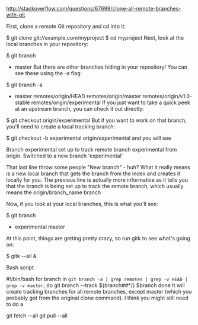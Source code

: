 http://stackoverflow.com/questions/67699/clone-all-remote-branches-with-git

First, clone a remote Git repository and cd into it:

$ git clone git://example.com/myproject
$ cd myproject
Next, look at the local branches in your repository:

$ git branch
* master
But there are other branches hiding in your repository! You can see these using the -a flag:

$ git branch -a
* master
  remotes/origin/HEAD
  remotes/origin/master
  remotes/origin/v1.0-stable
  remotes/origin/experimental
If you just want to take a quick peek at an upstream branch, you can check it out directly:

$ git checkout origin/experimental
But if you want to work on that branch, you'll need to create a local tracking branch:

$ git checkout -b experimental origin/experimental
and you will see

Branch experimental set up to track remote branch experimental from origin.
Switched to a new branch 'experimental'

That last line throw some people "New branch" - huh? What it really means is a new local branch that gets the branch from the index and creates it locally for you. The previous line is actually more informative as it tells you that the branch is being set up to track the remote branch, which usually means the origin/branch_name branch

Now, if you look at your local branches, this is what you'll see:

$ git branch
* experimental
  master


At this point, things are getting pretty crazy, so run gitk to see what's going on:

$ gitk --all &


Bash script

#!/bin/bash
for branch in `git branch -a | grep remotes | grep -v HEAD | grep -v master`; do
    git branch --track ${branch##*/} $branch
done
It will create tracking branches for all remote branches, except master (which you probably got from the original clone command). I think you might still need to do a

git fetch --all
git pull --all
